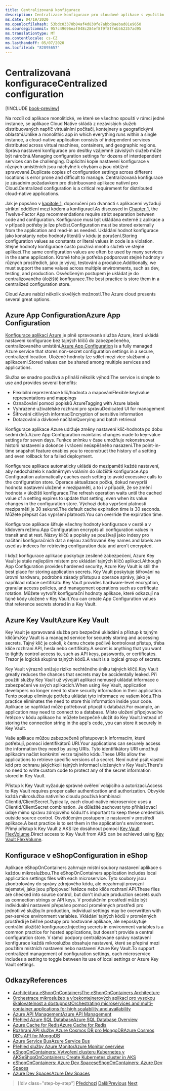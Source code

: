```yaml
---
title: Centralizovaná konfigurace
description: Centralizace konfigurace pro cloudové aplikace s využitím konfigurace aplikací Azure a trezoru AzureKey.
ms.date: 04/19/2020
ms.openlocfilehash: 53bdc03370b04af4d830fe7abbd8aebad81e9650
ms.sourcegitcommit: 957c49696eaf048c284ef8f9f8ffeb562357ad95
ms.translationtype: MT
ms.contentlocale: cs-CZ
ms.lasthandoff: 05/07/2020
ms.locfileid: "82895657"
---
```

# <a name="centralized-configuration"></a><span data-ttu-id="a0cf6-103">Centralizovaná konfigurace</span><span class="sxs-lookup"><span data-stu-id="a0cf6-103">Centralized configuration</span></span>

[!INCLUDE [book-preview](../../../includes/book-preview.md)]

<span data-ttu-id="a0cf6-104">Na rozdíl od aplikace monolitické, ve které se všechno spouští v rámci jedné instance, se aplikace Cloud Native skládá z nezávislých služeb distribuovaných napříč virtuálními počítači, kontejnery a geografickými oblastmi.</span><span class="sxs-lookup"><span data-stu-id="a0cf6-104">Unlike a monolithic app in which everything runs within a single instance, a cloud-native application consists of independent services distributed across virtual machines, containers, and geographic regions.</span></span> <span data-ttu-id="a0cf6-105">Správa nastavení konfigurace pro desítky vzájemně závislých služeb může být náročná.</span><span class="sxs-lookup"><span data-stu-id="a0cf6-105">Managing configuration settings for dozens of interdependent services can be challenging.</span></span> <span data-ttu-id="a0cf6-106">Duplicitní kopie nastavení konfigurace v různých umístěních jsou náchylné k chybám a jsou obtížně spravované.</span><span class="sxs-lookup"><span data-stu-id="a0cf6-106">Duplicate copies of configuration settings across different locations is error prone and difficult to manage.</span></span> <span data-ttu-id="a0cf6-107">Centralizovaná konfigurace je zásadním požadavkem pro distribuované aplikace nativní pro Cloud.</span><span class="sxs-lookup"><span data-stu-id="a0cf6-107">Centralized configuration is a critical requirement for distributed cloud-native applications.</span></span>

<span data-ttu-id="a0cf6-108">Jak je popsáno v [kapitole 1](introduction.md), doporučení pro dvanácti s aplikacemi vyžadují striktní oddělení mezi kódem a konfigurací.</span><span class="sxs-lookup"><span data-stu-id="a0cf6-108">As discussed in [Chapter 1](introduction.md), the Twelve-Factor App recommendations require strict separation between code and configuration.</span></span> <span data-ttu-id="a0cf6-109">Konfigurace musí být ukládána externě z aplikace a v případě potřeby je lze přečíst.</span><span class="sxs-lookup"><span data-stu-id="a0cf6-109">Configuration must be stored externally from the application and read-in as needed.</span></span> <span data-ttu-id="a0cf6-110">Ukládání hodnot konfigurace jako konstanty nebo hodnoty literálů v kódu je porušení.</span><span class="sxs-lookup"><span data-stu-id="a0cf6-110">Storing configuration values as constants or literal values in code is a violation.</span></span> <span data-ttu-id="a0cf6-111">Stejné hodnoty konfigurace často používá mnoho služeb ve stejné aplikaci.</span><span class="sxs-lookup"><span data-stu-id="a0cf6-111">The same configuration values are often be used by many services in the same application.</span></span> <span data-ttu-id="a0cf6-112">Kromě toho je potřeba podporovat stejné hodnoty v různých prostředích, jako je vývoj, testování a produkce.</span><span class="sxs-lookup"><span data-stu-id="a0cf6-112">Additionally, we must support the same values across multiple environments, such as dev, testing, and production.</span></span> <span data-ttu-id="a0cf6-113">Osvědčeným postupem je ukládat je do centralizovaného úložiště konfigurace.</span><span class="sxs-lookup"><span data-stu-id="a0cf6-113">The best practice is store them in a centralized configuration store.</span></span>

<span data-ttu-id="a0cf6-114">Cloud Azure nabízí několik skvělých možností.</span><span class="sxs-lookup"><span data-stu-id="a0cf6-114">The Azure cloud presents several great options.</span></span>

## <a name="azure-app-configuration"></a><span data-ttu-id="a0cf6-115">Azure App Configuration</span><span class="sxs-lookup"><span data-stu-id="a0cf6-115">Azure App Configuration</span></span>

<span data-ttu-id="a0cf6-116">[Konfigurace aplikací Azure](https://docs.microsoft.com/azure/azure-app-configuration/overview) je plně spravovaná služba Azure, která ukládá nastavení konfigurace bez tajných klíčů do zabezpečeného, centralizovaného umístění.</span><span class="sxs-lookup"><span data-stu-id="a0cf6-116">[Azure App Configuration](https://docs.microsoft.com/azure/azure-app-configuration/overview) is a fully managed Azure service that stores non-secret configuration settings in a secure, centralized location.</span></span> <span data-ttu-id="a0cf6-117">Uložené hodnoty lze sdílet mezi více službami a aplikacemi.</span><span class="sxs-lookup"><span data-stu-id="a0cf6-117">Stored values can be shared among multiple services and applications.</span></span>

<span data-ttu-id="a0cf6-118">Služba se snadno používá a přináší několik výhod:</span><span class="sxs-lookup"><span data-stu-id="a0cf6-118">The service is simple to use and provides several benefits:</span></span>

- <span data-ttu-id="a0cf6-119">Flexibilní reprezentace klíč/hodnota a mapování</span><span class="sxs-lookup"><span data-stu-id="a0cf6-119">Flexible key/value representations and mappings</span></span>
- <span data-ttu-id="a0cf6-120">Označování pomocí popisků Azure</span><span class="sxs-lookup"><span data-stu-id="a0cf6-120">Tagging with Azure labels</span></span>
- <span data-ttu-id="a0cf6-121">Vyhrazené uživatelské rozhraní pro správu</span><span class="sxs-lookup"><span data-stu-id="a0cf6-121">Dedicated UI for management</span></span>
- <span data-ttu-id="a0cf6-122">Šifrování citlivých informací</span><span class="sxs-lookup"><span data-stu-id="a0cf6-122">Encryption of sensitive information</span></span>
- <span data-ttu-id="a0cf6-123">Dotazování a dávkové načítání</span><span class="sxs-lookup"><span data-stu-id="a0cf6-123">Querying and batch retrieval</span></span>

<span data-ttu-id="a0cf6-124">Konfigurace aplikace Azure udržuje změny nastavení klíč-hodnota po dobu sedmi dnů.</span><span class="sxs-lookup"><span data-stu-id="a0cf6-124">Azure App Configuration maintains changes made to key-value settings for seven days.</span></span> <span data-ttu-id="a0cf6-125">Funkce snímku v čase umožňuje rekonstruovat historii nastavení a dokonce i vrácení neúspěšného nasazení.</span><span class="sxs-lookup"><span data-stu-id="a0cf6-125">The point-in-time snapshot feature enables you to reconstruct the history of a setting and even rollback for a failed deployment.</span></span>

<span data-ttu-id="a0cf6-126">Konfigurace aplikace automaticky ukládá do mezipaměti každé nastavení, aby nedocházelo k nadměrným voláním do úložiště konfigurace.</span><span class="sxs-lookup"><span data-stu-id="a0cf6-126">App Configuration automatically caches each setting to avoid excessive calls to the configuration store.</span></span> <span data-ttu-id="a0cf6-127">Operace aktualizace počká, dokud nevyprší hodnota nastavení uložené v mezipaměti, a to i v případě, že se změní hodnota v úložišti konfigurace.</span><span class="sxs-lookup"><span data-stu-id="a0cf6-127">The refresh operation waits until the cached value of a setting expires to update that setting, even when its value changes in the configuration store.</span></span> <span data-ttu-id="a0cf6-128">Výchozí doba vypršení platnosti mezipaměti je 30 sekund.</span><span class="sxs-lookup"><span data-stu-id="a0cf6-128">The default cache expiration time is 30 seconds.</span></span> <span data-ttu-id="a0cf6-129">Můžete přepsat čas vypršení platnosti.</span><span class="sxs-lookup"><span data-stu-id="a0cf6-129">You can override the expiration time.</span></span>

<span data-ttu-id="a0cf6-130">Konfigurace aplikace šifruje všechny hodnoty konfigurace v cestě a v klidovém režimu.</span><span class="sxs-lookup"><span data-stu-id="a0cf6-130">App Configuration encrypts all configuration values in transit and at rest.</span></span> <span data-ttu-id="a0cf6-131">Názvy klíčů a popisky se používají jako indexy pro načítání konfiguračních dat a nejsou zašifrované.</span><span class="sxs-lookup"><span data-stu-id="a0cf6-131">Key names and labels are used as indexes for retrieving configuration data and aren't encrypted.</span></span>

<span data-ttu-id="a0cf6-132">I když konfigurace aplikace poskytuje zesílené zabezpečení, Azure Key Vault je stále nejlepším místem pro ukládání tajných klíčů aplikací.</span><span class="sxs-lookup"><span data-stu-id="a0cf6-132">Although App Configuration provides hardened security, Azure Key Vault is still the best place for storing application secrets.</span></span> <span data-ttu-id="a0cf6-133">Key Vault poskytuje šifrování na úrovni hardwaru, podrobné zásady přístupu a operace správy, jako je například rotace certifikátu.</span><span class="sxs-lookup"><span data-stu-id="a0cf6-133">Key Vault provides hardware-level encryption, granular access policies, and management operations such as certificate rotation.</span></span> <span data-ttu-id="a0cf6-134">Můžete vytvořit konfigurační hodnoty aplikace, které odkazují na tajné kódy uložené v Key Vault.</span><span class="sxs-lookup"><span data-stu-id="a0cf6-134">You can create App Configuration values that reference secrets stored in a Key Vault.</span></span>

## <a name="azure-key-vault"></a><span data-ttu-id="a0cf6-135">Azure Key Vault</span><span class="sxs-lookup"><span data-stu-id="a0cf6-135">Azure Key Vault</span></span>

<span data-ttu-id="a0cf6-136">Key Vault je spravovaná služba pro bezpečné ukládání a přístup k tajným klíčům.</span><span class="sxs-lookup"><span data-stu-id="a0cf6-136">Key Vault is a managed service for securely storing and accessing secrets.</span></span> <span data-ttu-id="a0cf6-137">Tajný klíč je cokoli, k čemu chcete pečlivě kontrolovat přístup, třeba klíče rozhraní API, hesla nebo certifikáty.</span><span class="sxs-lookup"><span data-stu-id="a0cf6-137">A secret is anything that you want to tightly control access to, such as API keys, passwords, or certificates.</span></span> <span data-ttu-id="a0cf6-138">Trezor je logická skupina tajných kódů.</span><span class="sxs-lookup"><span data-stu-id="a0cf6-138">A vault is a logical group of secrets.</span></span>

<span data-ttu-id="a0cf6-139">Key Vault výrazně snižuje riziko nechtěného úniku tajných klíčů.</span><span class="sxs-lookup"><span data-stu-id="a0cf6-139">Key Vault greatly reduces the chances that secrets may be accidentally leaked.</span></span> <span data-ttu-id="a0cf6-140">Při použití služby Key Vault už vývojáři aplikací nemusejí ukládat informace o zabezpečení ve svých aplikacích.</span><span class="sxs-lookup"><span data-stu-id="a0cf6-140">When using Key Vault, application developers no longer need to store security information in their application.</span></span> <span data-ttu-id="a0cf6-141">Tento postup eliminuje potřebu ukládat tyto informace ve vašem kódu.</span><span class="sxs-lookup"><span data-stu-id="a0cf6-141">This practice eliminates the need to store this information inside your code.</span></span> <span data-ttu-id="a0cf6-142">Aplikace se například může potřebovat připojit k databázi.</span><span class="sxs-lookup"><span data-stu-id="a0cf6-142">For example, an application may need to connect to a database.</span></span> <span data-ttu-id="a0cf6-143">Místo uložení připojovacího řetězce v kódu aplikace ho můžete bezpečně uložit do Key Vault.</span><span class="sxs-lookup"><span data-stu-id="a0cf6-143">Instead of storing the connection string in the app's code, you can store it securely in Key Vault.</span></span>

<span data-ttu-id="a0cf6-144">Vaše aplikace můžou zabezpečeně přistupovat k informacím, které potřebují, pomocí identifikátorů URI.</span><span class="sxs-lookup"><span data-stu-id="a0cf6-144">Your applications can securely access the information they need by using URIs.</span></span> <span data-ttu-id="a0cf6-145">Tyto identifikátory URI umožňují aplikacím načíst konkrétní verze tajného kódu.</span><span class="sxs-lookup"><span data-stu-id="a0cf6-145">These URIs allow the applications to retrieve specific versions of a secret.</span></span> <span data-ttu-id="a0cf6-146">Není nutné psát vlastní kód pro ochranu jakýchkoli tajných informací uložených v Key Vault.</span><span class="sxs-lookup"><span data-stu-id="a0cf6-146">There's no need to write custom code to protect any of the secret information stored in Key Vault.</span></span>

<span data-ttu-id="a0cf6-147">Přístup k Key Vault vyžaduje správné ověření volajícího a autorizaci.</span><span class="sxs-lookup"><span data-stu-id="a0cf6-147">Access to Key Vault requires proper caller authentication and authorization.</span></span> <span data-ttu-id="a0cf6-148">Obvykle každá mikroslužba nativního cloudu používá kombinaci ClientId/ClientSecret.</span><span class="sxs-lookup"><span data-stu-id="a0cf6-148">Typically, each cloud-native microservice uses a ClientId/ClientSecret combination.</span></span> <span data-ttu-id="a0cf6-149">Je důležité zachovat tyto přihlašovací údaje mimo správu zdrojového kódu.</span><span class="sxs-lookup"><span data-stu-id="a0cf6-149">It's important to keep these credentials outside source control.</span></span> <span data-ttu-id="a0cf6-150">Osvědčeným postupem je nastavení v prostředí aplikace.</span><span class="sxs-lookup"><span data-stu-id="a0cf6-150">A best practice is to set them in  the application's environment.</span></span> <span data-ttu-id="a0cf6-151">Přímý přístup k Key Vault z AKS lze dosáhnout pomocí [Key Vault FlexVolume](https://github.com/Azure/kubernetes-keyvault-flexvol).</span><span class="sxs-lookup"><span data-stu-id="a0cf6-151">Direct access to Key Vault from AKS can be achieved using [Key Vault FlexVolume](https://github.com/Azure/kubernetes-keyvault-flexvol).</span></span>

## <a name="configuration-in-eshop"></a><span data-ttu-id="a0cf6-152">Konfigurace v eShop</span><span class="sxs-lookup"><span data-stu-id="a0cf6-152">Configuration in eShop</span></span>

<span data-ttu-id="a0cf6-153">Aplikace eShopOnContainers zahrnuje místní soubory nastavení aplikace s každou mikroslužbou.</span><span class="sxs-lookup"><span data-stu-id="a0cf6-153">The eShopOnContainers application includes local application settings files with each microservice.</span></span> <span data-ttu-id="a0cf6-154">Tyto soubory jsou zkontrolovány do správy zdrojového kódu, ale nezahrnují provozní tajemství, jako jsou připojovací řetězce nebo klíče rozhraní API.</span><span class="sxs-lookup"><span data-stu-id="a0cf6-154">These files are checked into source control, but don't include production secrets such as connection strings or API keys.</span></span> <span data-ttu-id="a0cf6-155">V produkčním prostředí může být individuální nastavení přepsáno pomocí proměnných prostředí pro jednotlivé služby.</span><span class="sxs-lookup"><span data-stu-id="a0cf6-155">In production, individual settings may be overwritten with per-service environment variables.</span></span> <span data-ttu-id="a0cf6-156">Vkládání tajných kódů v proměnných prostředí je běžné postupy pro hostované aplikace, ale neposkytuje centrální úložiště konfigurace.</span><span class="sxs-lookup"><span data-stu-id="a0cf6-156">Injecting secrets in environment variables is a common practice for hosted applications, but doesn't provide a central configuration store.</span></span> <span data-ttu-id="a0cf6-157">V rámci podpory centralizované správy nastavení konfigurace každá mikroslužba obsahuje nastavení, které se přepíná mezi použitím místních nastavení nebo nastavení Azure Key Vault.</span><span class="sxs-lookup"><span data-stu-id="a0cf6-157">To support centralized management of configuration settings, each microservice includes a setting to toggle between its use of local settings or Azure Key Vault settings.</span></span>

## <a name="references"></a><span data-ttu-id="a0cf6-158">Odkazy</span><span class="sxs-lookup"><span data-stu-id="a0cf6-158">References</span></span>

- [<span data-ttu-id="a0cf6-159">Architektura eShopOnContainers</span><span class="sxs-lookup"><span data-stu-id="a0cf6-159">The eShopOnContainers Architecture</span></span>](https://github.com/dotnet-architecture/eShopOnContainers/wiki/Architecture)
- [<span data-ttu-id="a0cf6-160">Orchestrace mikroslužeb a vícekontejnerových aplikací pro vysokou škálovatelnost a dostupnost</span><span class="sxs-lookup"><span data-stu-id="a0cf6-160">Orchestrating microservices and multi-container applications for high scalability and availability</span></span>](https://docs.microsoft.com/dotnet/architecture/microservices/architect-microservice-container-applications/scalable-available-multi-container-microservice-applications)
- [<span data-ttu-id="a0cf6-161">Azure API Management</span><span class="sxs-lookup"><span data-stu-id="a0cf6-161">Azure API Management</span></span>](https://docs.microsoft.com/azure/api-management/api-management-key-concepts)
- [<span data-ttu-id="a0cf6-162">Přehled Azure SQL Database</span><span class="sxs-lookup"><span data-stu-id="a0cf6-162">Azure SQL Database Overview</span></span>](https://docs.microsoft.com/azure/sql-database/sql-database-technical-overview)
- [<span data-ttu-id="a0cf6-163">Azure Cache for Redis</span><span class="sxs-lookup"><span data-stu-id="a0cf6-163">Azure Cache for Redis</span></span>](https://azure.microsoft.com/services/cache/)
- [<span data-ttu-id="a0cf6-164">Rozhraní API služby Azure Cosmos DB pro MongoDB</span><span class="sxs-lookup"><span data-stu-id="a0cf6-164">Azure Cosmos DB's API for MongoDB</span></span>](https://docs.microsoft.com/azure/cosmos-db/mongodb-introduction)
- [<span data-ttu-id="a0cf6-165">Azure Service Bus</span><span class="sxs-lookup"><span data-stu-id="a0cf6-165">Azure Service Bus</span></span>](https://docs.microsoft.com/azure/service-bus-messaging/service-bus-messaging-overview)
- [<span data-ttu-id="a0cf6-166">Přehled služby Azure Monitor</span><span class="sxs-lookup"><span data-stu-id="a0cf6-166">Azure Monitor overview</span></span>](https://docs.microsoft.com/azure/azure-monitor/overview)
- <span data-ttu-id="a0cf6-167">[eShopOnContainers: Vytvoření clusteru Kubernetes v AKS](https://github.com/dotnet-architecture/eShopOnContainers/wiki/Deploy-to-Azure-Kubernetes-Service-(AKS)#create-kubernetes-cluster-in-aks)</span><span class="sxs-lookup"><span data-stu-id="a0cf6-167">[eShopOnContainers: Create Kubernetes cluster in AKS](https://github.com/dotnet-architecture/eShopOnContainers/wiki/Deploy-to-Azure-Kubernetes-Service-(AKS)#create-kubernetes-cluster-in-aks)</span></span>
- [<span data-ttu-id="a0cf6-168">eShopOnContainers: Azure Dev Spaces</span><span class="sxs-lookup"><span data-stu-id="a0cf6-168">eShopOnContainers: Azure Dev Spaces</span></span>](https://github.com/dotnet-architecture/eShopOnContainers/wiki/Azure-Dev-Spaces)
- [<span data-ttu-id="a0cf6-169">Azure Dev Spaces</span><span class="sxs-lookup"><span data-stu-id="a0cf6-169">Azure Dev Spaces</span></span>](https://docs.microsoft.com/azure/dev-spaces/about)

>[!div class="step-by-step"]
><span data-ttu-id="a0cf6-170">[Předchozí](deploy-eshoponcontainers-azure.md)
>[Další](scale-applications.md)</span><span class="sxs-lookup"><span data-stu-id="a0cf6-170">[Previous](deploy-eshoponcontainers-azure.md)
[Next](scale-applications.md)</span></span>
